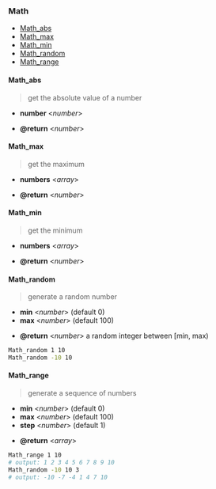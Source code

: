 ### Math

- [Math_abs](#Math_abs)
- [Math_max](#Math_max)
- [Math_min](#Math_min)
- [Math_random](#Math_random)
- [Math_range](#Math_range)

#### Math_abs

> get the absolute value of a number

- **number** \<*number*\>

+ **@return** \<*number*\>

#### Math_max

> get the maximum

- **numbers** \<*array*\>

+ **@return** \<*number*\>

#### Math_min

> get the minimum

- **numbers** \<*array*\>

+ **@return** \<*number*\>

#### Math_random

> generate a random number

- **min** \<*number*\> (default 0)
- **max** \<*number*\> (default 100)

+ **@return** \<*number*\> a random integer between \[min, max)

```sh
Math_random 1 10
Math_random -10 10
```

#### Math_range

> generate a sequence of numbers

- **min** \<*number*\> (default 0)
- **max** \<*number*\> (default 100)
- **step** \<*number*\> (default 1)

+ **@return** \<*array*\>

```sh
Math_range 1 10
# output: 1 2 3 4 5 6 7 8 9 10
Math_random -10 10 3
# output: -10 -7 -4 1 4 7 10
```